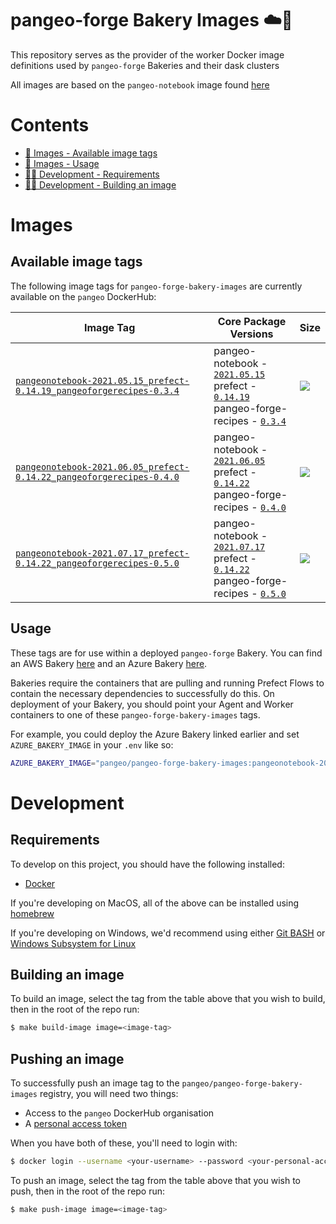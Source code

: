 # pangeo-forge Bakery Images ☁️🍞

This repository serves as the provider of the worker Docker image definitions used by `pangeo-forge` Bakeries and their dask clusters

All images are based on the `pangeo-notebook` image found [here](https://github.com/pangeo-data/pangeo-docker-images)

# Contents

* [📸 Images - Available image tags](#available-image-tags)
* [📸 Images - Usage](#usage)
* [🧑‍💻 Development - Requirements](#requirements)
* [🧑‍💻 Development - Building an image](#building-an-image)

# Images

## Available image tags

The following image tags for `pangeo-forge-bakery-images` are currently available on the `pangeo` DockerHub:

| Image Tag | Core Package Versions | Size |
|-----------|-----------------------|------|
| [`pangeonotebook-2021.05.15_prefect-0.14.19_pangeoforgerecipes-0.3.4`](./images/pangeonotebook-2021.05.15_prefect-0.14.19_pangeoforgerecipes-0.3.4)|pangeo-notebook - [`2021.05.15`](https://hub.docker.com/layers/pangeo/pangeo-notebook/2021.05.15/images/sha256-fffe116656367f88642f14d080a8ca26fd6c82042458bf6f1e603b551916493e?context=repo)<br>prefect - [`0.14.19`](https://github.com/PrefectHQ/prefect/releases/tag/0.14.19)<br>pangeo-forge-recipes - [`0.3.4`](https://github.com/pangeo-forge/pangeo-forge-recipes/releases/tag/0.3.4)| ![](https://img.shields.io/docker/image-size/pangeo/pangeo-forge-bakery-images/pangeonotebook-2021.05.15_prefect-0.14.19_pangeoforgerecipes-0.3.4) |
| [`pangeonotebook-2021.06.05_prefect-0.14.22_pangeoforgerecipes-0.4.0`](./images/pangeonotebook-2021.06.05_prefect-0.14.22_pangeoforgerecipes-0.4.0)|pangeo-notebook - [`2021.06.05`](https://hub.docker.com/layers/pangeo/pangeo-notebook/2021.06.05/images/sha256-fffe116656367f88642f14d080a8ca26fd6c82042458bf6f1e603b551916493e?context=repo)<br>prefect - [`0.14.22`](https://github.com/PrefectHQ/prefect/releases/tag/0.14.22)<br>pangeo-forge-recipes - [`0.4.0`](https://github.com/pangeo-forge/pangeo-forge-recipes/releases/tag/0.4.0)| ![](https://img.shields.io/docker/image-size/pangeo/pangeo-forge-bakery-images/pangeonotebook-2021.06.05_prefect-0.14.22_pangeoforgerecipes-0.4.0) |
| [`pangeonotebook-2021.07.17_prefect-0.14.22_pangeoforgerecipes-0.5.0`](./pangeonotebook-2021.07.17_prefect-0.14.22_pangeoforgerecipes-0.5.0)|pangeo-notebook - [`2021.07.17`](https://hub.docker.com/layers/pangeo/pangeo-notebook/2021.07.17/images/sha256-2736f8fca81bee4926a9bc2110679bcc171c86d0dde95458e86327f73ee8ebc5?context=explore)<br>prefect - [`0.14.22`](https://github.com/PrefectHQ/prefect/releases/tag/0.14.22)<br>pangeo-forge-recipes - [`0.5.0`](https://github.com/pangeo-forge/pangeo-forge-recipes/releases/tag/0.5.0)| ![](https://img.shields.io/docker/image-size/pangeo/pangeo-forge-bakery-images/pangeonotebook-2021.07.17_prefect-0.14.22_pangeoforgerecipes-0.5.0) |

## Usage

These tags are for use within a deployed `pangeo-forge` Bakery. You can find an AWS Bakery [here](https://github.com/pangeo-forge/pangeo-forge-aws-bakery) and an Azure Bakery [here](https://github.com/pangeo-forge/pangeo-forge-azure-bakery).

Bakeries require the containers that are pulling and running Prefect Flows to contain the necessary dependencies to successfully do this. On deployment of your Bakery, you should point your Agent and Worker containers to one of these `pangeo-forge-bakery-images` tags.

For example, you could deploy the Azure Bakery linked earlier and set `AZURE_BAKERY_IMAGE` in your `.env` like so:

```bash
AZURE_BAKERY_IMAGE="pangeo/pangeo-forge-bakery-images:pangeonotebook-2021.05.15_prefect-0.14.19_pangeoforgerecipes-0.3.4"
```

# Development

## Requirements

To develop on this project, you should have the following installed:

* [Docker](https://docs.docker.com/get-docker/)

If you're developing on MacOS, all of the above can be installed using [homebrew](https://brew.sh/)

If you're developing on Windows, we'd recommend using either [Git BASH](https://gitforwindows.org/) or [Windows Subsystem for Linux](https://docs.microsoft.com/en-us/windows/wsl/install-win10)

## Building an image

To build an image, select the tag from the table above that you wish to build, then in the root of the repo run:

```bash
$ make build-image image=<image-tag>
```

## Pushing an image

To successfully push an image tag to the `pangeo/pangeo-forge-bakery-images` registry, you will need two things:

* Access to the `pangeo` DockerHub organisation
* A [personal access token](https://docs.docker.com/docker-hub/access-tokens/)

When you have both of these, you'll need to login with:

```bash
$ docker login --username <your-username> --password <your-personal-access-token>
```

To push an image, select the tag from the table above that you wish to push, then in the root of the repo run:

```bash
$ make push-image image=<image-tag>
```
